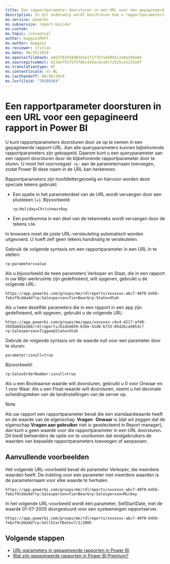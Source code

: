 ```yaml
---
title: Een rapportparameter doorsturen in een URL voor een gepagineerd rapport - Power BI Report Builder
description: In dit onderwerp wordt beschreven hoe u rapportparameters doorvoert in een rapport door deze in te sluiten in een URL voor een gepagineerd rapport.
ms.service: powerbi
ms.subservice: report-builder
ms.custom: ''
ms.topic: conceptual
author: maggiesMSFT
ms.author: maggies
ms.reviewer: cfinlan
ms.date: 08/29/2019
ms.openlocfilehash: add2f82594d83d1e1f177bfad5045c2e0a34ba84
ms.sourcegitcommit: b53a6f5575f5f8bc443ecdca9c72525ce123518f
ms.translationtype: HT
ms.contentlocale: nl-NL
ms.lasthandoff: 08/30/2019
ms.locfileid: "70189364"
---
```

# <a name="pass-a-report-parameter-in-a-url-for-a-paginated-report-in-power-bi"></a>Een rapportparameter doorsturen in een URL voor een gepagineerd rapport in Power BI 

U kunt rapportparameters doorsturen door ze op te nemen in een gepagineerde rapport-URL. Aan alle queryparameters kunnen bijbehorende rapportparameters zijn gekoppeld. Daarom kunt u een queryparameter aan een rapport doorsturen door de bijbehorende rapportparameter door te sturen. U moet het voorvoegsel  `rp:` aan de parameternaam toevoegen, zodat Power BI deze naam in de URL kan herkennen. 

Rapportparameters zijn hoofdlettergevoelig en hiervoor worden deze speciale tekens gebruikt: 

- Een spatie in het parameterdeel van de URL wordt vervangen door een plusteken (+).  Bijvoorbeeld: 

    ```rp:Holiday=Christmas+Day```

- Een puntkomma in een deel van de tekenreeks wordt vervangen door de tekens `%3A`.

In browsers moet de juiste URL-versleuteling automatisch worden uitgevoerd. U hoeft zelf geen tekens handmatig te versleutelen. 

Gebruik de volgende syntaxis om een rapportparameter in een URL in te stellen: 

```
rp:parameter=value
```

Als u bijvoorbeeld de twee parameters Verkoper en Staat, die in een rapport in uw Mijn werkruimte zijn gedefinieerd, wilt opgeven, gebruikt u de volgende URL: 

```
https://app.powerbi.com/groups/me/rdlreports/xxxxxxx-abc7-40f0-b456-febzf9cdda4d?rp:Salesperson=Tie+Bear&rp:State=Utah 
```

Als u twee dezelfde parameters die in een rapport in een app zijn gedefinieerd, wilt opgeven, gebruikt u de volgende URL: 

```
https://app.powerbi.com/groups/me/apps/xxxxxxx-c4c4-4217-afd9-3920a0d1e2b0/rdlreports/b1d5e659-639e-41d0-b733-05d2bca9853c?rp:Salesperson=Tiggee&State=Utah 
```

Gebruik de volgende syntaxis om de waarde null voor een parameter door te sturen: 

```
parameter:isnull=true
```

Bijvoorbeeld:

```
rp:SalesOrderNumber:isnull=true
```

Als u een Booleaanse waarde wilt doorsturen, gebruikt u 0 voor Onwaar en 1 voor Waar. Als u een Float-waarde wilt doorsturen, neemt u het decimale scheidingsteken van de landinstellingen van de server op.

> [!NOTE]
> Als uw rapport een rapportparameter bevat die een standaardwaarde heeft en de waarde van de eigenschap  **Vragen**   **Onwaar** is (dat wil zeggen dat de eigenschap **Vragen aan gebruiker** niet is geselecteerd in Report manager), dan kunt u geen waarde voor die rapportparameter in een URL doorsturen. Dit biedt beheerders de optie om te voorkomen dat eindgebruikers de waarden van bepaalde rapportparameters toevoegen of aanpassen.

## <a name="additional-examples"></a>Aanvullende voorbeelden 

Het volgende URL-voorbeeld bevat de parameter Verkoper, die meerdere waarden heeft. De indeling voor een parameter met meerdere waarden is de parameternaam voor elke waarde te herhalen. 

```
https://app.powerbi.com/groups/me/rdlreports/xxxxxxx-abc7-40f0-b456-febzf9cdda4d?rp:Salesperson=Tie+Bear&rp:Salesperson=Mickey 
```

In het volgende URL-voorbeeld wordt één parameter, SellStartDate, met de waarde 01-07-2005 doorgestuurd voor een systeemeigen rapportserver.

```
https://app.powerbi.com/groups/me/rdlreports/xxxxxxx-abc7-40f0-b456-febzf9cdda4d?rp:SellStartDate=7/1/2005
```

## <a name="next-steps"></a>Volgende stappen

- [URL-parameters in gepagineerde rapporten in Power BI](report-builder-url-parameters.md)
- [Wat zijn gepagineerde rapporten in Power BI Premium?](paginated-reports-report-builder-power-bi.md)